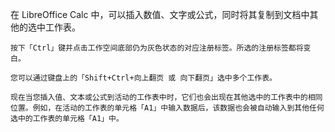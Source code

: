 在 LibreOffice Calc 中，可以插入数值、文字或公式，同时将其复制到文档中其他的选中工作表。

    按下「Ctrl」键并点击工作空间底部仍为灰色状态的对应注册标签。所选的注册标签都将变白。

    您可以通过键盘上的「Shift+Ctrl+向上翻页 或 向下翻页」选中多个工作表。

    现在当您插入值、文本或公式到活动的工作表中时，它们也会出现在其他选中的工作表中的相同位置。例如，在活动的工作表的单元格「A1」中输入数据后，该数据也会被自动输入到其他任何选中的工作表的单元格「A1」中。
